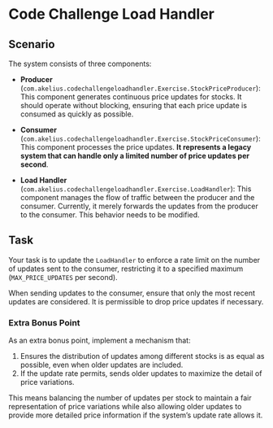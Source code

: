# Code Challenge Load Handler

## Scenario

The system consists of three components:

- **Producer** (`com.akelius.codechallengeloadhandler.Exercise.StockPriceProducer`): This component generates continuous price
  updates for stocks. It should operate without blocking, ensuring that each price update is consumed as quickly as
  possible.

- **Consumer** (`com.akelius.codechallengeloadhandler.Exercise.StockPriceConsumer`): This component processes the price updates.
  **It represents a legacy system that can handle only a limited number of price updates per second**.

- **Load Handler** (`com.akelius.codechallengeloadhandler.Exercise.LoadHandler`): This component manages the flow of
  traffic between the producer and the consumer. Currently, it merely forwards the updates from the producer to the
  consumer. This behavior needs to be modified.

## Task

Your task is to update the `LoadHandler` to enforce a rate limit on the number of updates sent to the consumer,
restricting it to a specified maximum (`MAX_PRICE_UPDATES` per second).

When sending updates to the consumer, ensure that only the most recent updates are considered. It is permissible to drop
price updates if necessary.

### Extra Bonus Point

As an extra bonus point, implement a mechanism that:

1. Ensures the distribution of updates among different stocks is as equal as possible, even when older updates are
   included.
2. If the update rate permits, sends older updates to maximize the detail of price variations.

This means balancing the number of updates per stock to maintain a fair representation of price variations while also
allowing older updates to provide more detailed price information if the system’s update rate allows it.

